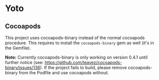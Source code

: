 # Yoto

## Cocoapods

This project uses cocoapods-binary instead of the normal cocoapods procedure. This requires to install the `cocoapods-binary` gem as well (it's in the Gemfile).

**Note:** Currently cocoapods-binary is only working on version 0.4.1 until further notice (see: https://github.com/leavez/cocoapods-binary/issues/136).
If the project fails to build, please remove cocoapods-binary from the Podfile and use cocoapods without.